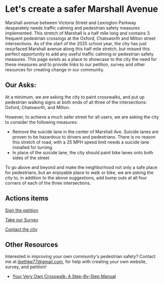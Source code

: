 # Let's create a safer Marshall Avenue

Marshall avenue between Victoria Street and Lexington Parkway desparately needs traffic calming and pedestrian safety measures implemented. This stretch of Marshall is a half mile long and contains 3 frequent pedestrian crossings at the Oxford, Chatsworth and Milton street intersections. As of the start of the 2025 school year, the city has just resurfaced Marshall avenue along this half mile stretch, but missed this perfect opportunity to add any useful traffic calming or pedestrian safety measures. This page exists as a place to showcase to the city the need for these measures and to provide links to our petition, survey and other resources for creating change in our community.

## Our Asks:

At a minimum, we are asking the city to paint crosswalks, and put up pedestrian walking signs at both ends of all three of the intersections: Oxford, Chatsworth, and Milton.

However, to achieve a much safer street for all users, we are asking the city to consider the following measures:

- Remove the suicide lane in the center of Marshall Ave. Suicide lanes are proven to be hazardous to drivers and pedestrians. There is no reason this stretch of road, with a 25 MPH speed limit needs a suicide lane installed for turning.
- In place of the suicide lane, the city should paint bike lanes onto both sides of the street

To go above and beyond and make the neighborhood not only a safe place for pedestrians, but an enjoyable place to walk or bike, we are asking the city to, in addition to the above suggestions, add bump outs at all four corners of each of the three intersections.

## Actions items

[Sign the petition](https://chng.it/S8SXw9qLKd)

[Take our Survey](https://forms.gle/Wj797KHfX9nicUBH9)

[Contact the city](https://www.stpaul.gov/departments/public-works/traffic-engineering#contact)

## Other Resources

Interested in improving your own community's pedestrian safety? Contact me at jbethke77@gmail.com, for help with creating your own website, survey, and petition!

- [Your Very Own Crosswalk: A Step-By-Step Manual](http://www.wherethesidewalkstarts.com/2011/04/your-very-own-crosswalk-step-by-step.html)
